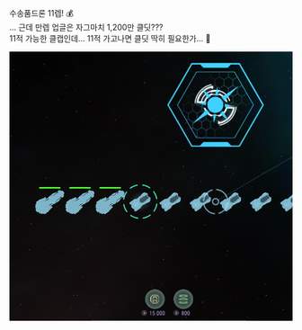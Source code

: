수송품드론 11렙! :moneybag:  
... 근데 만렙 업글은 자그마치 1,200만 클딧???  
11적 가능한 클캡인데... 11적 가고나면 클딧 딱히 필요한가... :thinking:  

![](../assets/20220522_Lv11_Shipment_Drone.png)  
